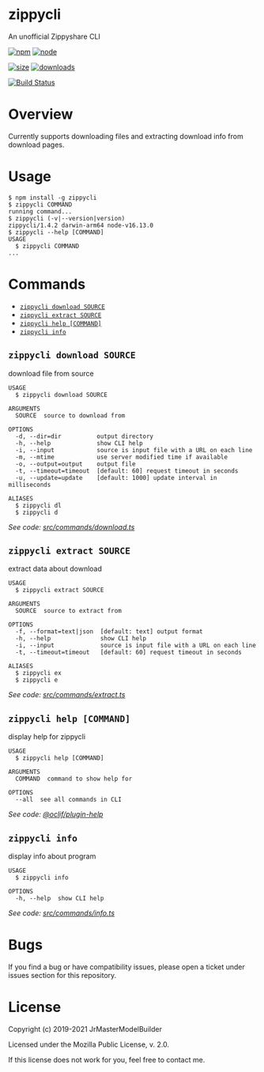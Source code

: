 # zippycli

An unofficial Zippyshare CLI

[![npm](https://img.shields.io/npm/v/zippycli.svg)](https://npmjs.com/package/zippycli)
[![node](https://img.shields.io/node/v/zippycli.svg)](https://nodejs.org)

[![size](https://packagephobia.now.sh/badge?p=zippycli)](https://packagephobia.now.sh/result?p=zippycli)
[![downloads](https://img.shields.io/npm/dm/zippycli.svg)](https://npmcharts.com/compare/zippycli?minimal=true)

[![Build Status](https://github.com/JrMasterModelBuilder/zippycli/workflows/main/badge.svg?branch=master)](https://github.com/JrMasterModelBuilder/zippycli/actions?query=workflow%3Amain+branch%3Amaster)

# Overview

Currently supports downloading files and extracting download info from download pages.

# Usage

<!-- usage -->
```sh-session
$ npm install -g zippycli
$ zippycli COMMAND
running command...
$ zippycli (-v|--version|version)
zippycli/1.4.2 darwin-arm64 node-v16.13.0
$ zippycli --help [COMMAND]
USAGE
  $ zippycli COMMAND
...
```
<!-- usagestop -->

# Commands

<!-- commands -->
* [`zippycli download SOURCE`](#zippycli-download-source)
* [`zippycli extract SOURCE`](#zippycli-extract-source)
* [`zippycli help [COMMAND]`](#zippycli-help-command)
* [`zippycli info`](#zippycli-info)

## `zippycli download SOURCE`

download file from source

```
USAGE
  $ zippycli download SOURCE

ARGUMENTS
  SOURCE  source to download from

OPTIONS
  -d, --dir=dir          output directory
  -h, --help             show CLI help
  -i, --input            source is input file with a URL on each line
  -m, --mtime            use server modified time if available
  -o, --output=output    output file
  -t, --timeout=timeout  [default: 60] request timeout in seconds
  -u, --update=update    [default: 1000] update interval in milliseconds

ALIASES
  $ zippycli dl
  $ zippycli d
```

_See code: [src/commands/download.ts](https://github.com/JrMasterModelBuilder/zippycli/blob/v1.4.2/src/commands/download.ts)_

## `zippycli extract SOURCE`

extract data about download

```
USAGE
  $ zippycli extract SOURCE

ARGUMENTS
  SOURCE  source to extract from

OPTIONS
  -f, --format=text|json  [default: text] output format
  -h, --help              show CLI help
  -i, --input             source is input file with a URL on each line
  -t, --timeout=timeout   [default: 60] request timeout in seconds

ALIASES
  $ zippycli ex
  $ zippycli e
```

_See code: [src/commands/extract.ts](https://github.com/JrMasterModelBuilder/zippycli/blob/v1.4.2/src/commands/extract.ts)_

## `zippycli help [COMMAND]`

display help for zippycli

```
USAGE
  $ zippycli help [COMMAND]

ARGUMENTS
  COMMAND  command to show help for

OPTIONS
  --all  see all commands in CLI
```

_See code: [@oclif/plugin-help](https://github.com/oclif/plugin-help/blob/v3.2.4/src/commands/help.ts)_

## `zippycli info`

display info about program

```
USAGE
  $ zippycli info

OPTIONS
  -h, --help  show CLI help
```

_See code: [src/commands/info.ts](https://github.com/JrMasterModelBuilder/zippycli/blob/v1.4.2/src/commands/info.ts)_
<!-- commandsstop -->

# Bugs

If you find a bug or have compatibility issues, please open a ticket under issues section for this repository.

# License

Copyright (c) 2019-2021 JrMasterModelBuilder

Licensed under the Mozilla Public License, v. 2.0.

If this license does not work for you, feel free to contact me.
